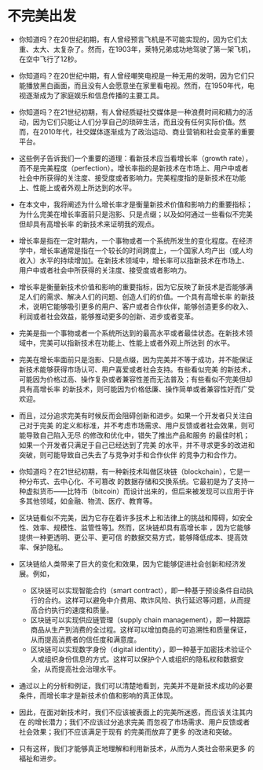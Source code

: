 # 不完美出发

-   你知道吗？在20世纪初期，有人曾经预言飞机是不可能实现的，因为它们太重、太大、太复杂了。然而，在1903年，莱特兄弟成功地驾驶了第一架飞机，在空中飞行了12秒。
-   你知道吗？在20世纪中期，有人曾经嘲笑电视是一种无用的发明，因为它们只能播放黑白画面，而且没有人会愿意坐在家里看电视。然而，在1950年代，电视逐渐成为了家庭娱乐和信息传播的主要工具。
-   你知道吗？在21世纪初期，有人曾经质疑社交媒体是一种浪费时间和精力的活动，因为它们只能让人们分享自己的琐碎生活，而且没有任何实际价值。然而，在2010年代，社交媒体逐渐成为了政治运动、商业营销和社会变革的重要平台。

-   这些例子告诉我们一个重要的道理：看新技术应当看增长率（growth rate），而不是完美程度（perfection）。增长率指的是新技术在市场上、用户中或者社会中所获得的关注度、接受度或者影响力。完美程度指的是新技术在功能上、性能上或者外观上所达到的水平。
-   在本文中，我将阐述为什么增长率才是衡量新技术价值和影响力的重要指标；为什么完美在增长率面前只是泡影、只是点缀；以及如何通过一些看似不完美但却具有高增长率 的新技术来证明我的观点。

-   增长率是指在一定时期内，一个事物或者一个系统所发生的变化程度。在经济学中，增长率通常是指在一个较长的时间跨度上，一个国家人均产出（或人均收入）水平的持续增加[1](https://bing.com/search?q=%E5%A2%9E%E9%95%BF%E7%8E%87%E7%9A%84%E5%AE%9A%E4%B9%89%E5%92%8C%E9%87%8D%E8%A6%81%E6%80%A7)。在新技术领域中，增长率可以指新技术在市场上、用户中或者社会中所获得的关注度、接受度或者影响力。
-   增长率是衡量新技术价值和影响的重要指标，因为它反映了新技术是否能够满足人们的需求、解决人们的问题、创造人们的价值。一个具有高增长率 的新技术，说明它能够吸引更多的用户、客户或者合作伙伴，能够创造更多的收入、利润或者社会效益，能够推动更多的创新、进步或者变革。
-   完美是指一个事物或者一个系统所达到的最高水平或者最佳状态。在新技术领域中，完美可以指新技术在功能上、性能上或者外观上所达到 的水平。
-   完美在增长率面前只是泡影、只是点缀，因为完美并不等于成功，并不能保证新技术能够获得市场认可、用户喜爱或者社会支持。有些看似完美 的新技术，可能因为价格过高、操作复杂或者兼容性差而无法普及；有些看似不完美但却具有高增长率 的新技术，则可能因为价格低廉、操作简单或者兼容性好而广受欢迎。
-   而且，过分追求完美有时候反而会阻碍创新和进步。如果一个开发者只关注自己对于完美 的定义和标准，并不考虑市场需求、用户反馈或者社会效果，则可能导致自己陷入无尽 的修改和优化中，错失了推出产品和服务 的最佳时机；如果一个开发者只满足于自己已经达到了完美 的水平，并不寻求更多的改进和突破，则可能导致自己失去了与竞争对手和合作伙伴 的竞争力和合作力。

-   你知道吗？在21世纪初期，有一种新技术叫做区块链（blockchain），它是一种分布式、去中心化、不可篡改 的数据存储和交换系统。它最初是为了支持一种虚拟货币——比特币（bitcoin）而设计出来的，但后来被发现可以应用于许多其他领域，如金融、物流、医疗、教育等。
-   区块链看似不完美，因为它存在着许多技术上和法律上的挑战和障碍，如安全性、效率、规模性、监管性等[1](https://patents.google.com/patent/CN1827548A/zh)。然而，区块链却具有高增长率 ，因为它能够提供一种更透明、更公平、更可信 的数据交易方式，能够降低成本、提高效率、保护隐私。
-   区块链给人类带来了巨大的变化和效果，因为它能够促进社会创新和经济发展。例如，
    -   区块链可以实现智能合约（smart contract），即一种基于预设条件自动执行的合约。这样可以避免中介费用、欺诈风险、执行延迟等问题，从而提高合约执行的速度和质量。
    -   区块链可以实现供应链管理（supply chain management），即一种跟踪商品从生产到消费的全过程。这样可以增加商品的可追溯性和质量保证，从而提高消费者的信任度和满意度。
    -   区块链可以实现数字身份（digital identity），即一种基于加密技术验证个人或组织身份信息的方式。这样可以保护个人或组织的隐私权和数据安全，从而提高社会治理水平。

-   通过以上的分析和例证，我们可以清楚地看到，完美并不是新技术成功的必要条件，而增长率才是新技术价值和影响的真正体现。
-   因此，在面对新技术时，我们不应该被表面上的完美所迷惑，而应该关注其内在 的增长潜力；我们不应该过分追求完美 而忽视了市场需求、用户反馈或者社会效果；我们不应该满足于现有 的完美而放弃了更多 的改进和突破。
-   只有这样，我们才能够真正地理解和利用新技术，从而为人类社会带来更多 的福祉和进步。